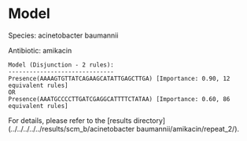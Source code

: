 
# Model

Species: acinetobacter baumannii

Antibiotic: amikacin

```
Model (Disjunction - 2 rules):
------------------------------
Presence(AAAAGTGTTATCAGAAGCATATTGAGCTTGA) [Importance: 0.90, 12 equivalent rules]
OR
Presence(AAATGCCCCTTGATCGAGGCATTTTCTATAA) [Importance: 0.60, 86 equivalent rules]

```

For details, please refer to the [results directory](../../../../../results/scm_b/acinetobacter baumannii/amikacin/repeat_2/).


